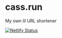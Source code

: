 # cass.run

My own lil URL shortener

[![Netlify Status](https://api.netlify.com/api/v1/badges/004f4596-0d07-40cb-b3d0-359342168a09/deploy-status)](https://app.netlify.com/sites/optimistic-goldstine-c7f371/deploys)
